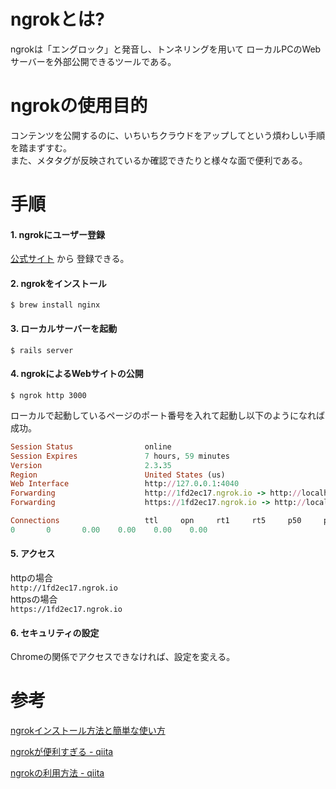 # ngrokとは?

ngrokは「エングロック」と発音し、トンネリングを用いて
ローカルPCのWebサーバーを外部公開できるツールである。

# ngrokの使用目的

コンテンツを公開するのに、いちいちクラウドをアップしてという煩わしい手順を踏まずすむ。  
また、メタタグが反映されているか確認できたりと様々な面で便利である。

# 手順

#### 1. ngrokにユーザー登録

[公式サイト](https://dashboard.ngrok.com/get-started/setup) から
登録できる。

#### 2. ngrokをインストール

`$ brew install nginx`

#### 3. ローカルサーバーを起動

`$ rails server`

#### 4. ngrokによるWebサイトの公開

`$ ngrok http 3000`

ローカルで起動しているページのポート番号を入れて起動し以下のようになれば成功。

```ruby
Session Status                online
Session Expires               7 hours, 59 minutes
Version                       2.3.35
Region                        United States (us)
Web Interface                 http://127.0.0.1:4040
Forwarding                    http://1fd2ec17.ngrok.io -> http://localhost:3000
Forwarding                    https://1fd2ec17.ngrok.io -> http://localhost:3000

Connections                   ttl     opn     rt1     rt5     p50     p90
0       0       0.00    0.00    0.00    0.00
```

#### 5. アクセス

httpの場合  
`http://1fd2ec17.ngrok.io`  
httpsの場合  
`https://1fd2ec17.ngrok.io`

#### 6. セキュリティの設定

Chromeの関係でアクセスできなければ、設定を変える。

# 参考

[ngrokインストール方法と簡単な使い方](https://www.mgo-tec.com/blog-entry-ngrok-install.html)

[ngrokが便利すぎる - qiita](https://qiita.com/mininobu/items/b45dbc70faedf30f484e)

[ngrokの利用方法 - qiita](https://qiita.com/Marusoccer/items/7033c1bb9c85bf6789bd)

